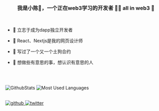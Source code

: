 ### <div align="center">我是小陈🥤，一个正在web3学习的开发者 👨‍💻  all in web3 🚀</div>  
  
  <br/>  
  

- 🔭 立志于成为dapp独立开发者  
  

- 🌱 React、Nextjs是我的网页设计师  
  

- 🦊 写过了一个又一个土狗合约  
  

- 🦄 想做些有意思的事，想认识有意思的人  
  

<br/>  
<br/>  

![GithubStats](https://github-readme-stats.vercel.app/api?username=0xXiaoChen&show_icons=true&theme=dark&count_private=true) 
![Most Used Languages](https://github-readme-stats.vercel.app/api/top-langs/?username=0xXiaoChen&theme=dark&layout=compact)

<br/>  

<div align="left">
<a href="https://github.com/https://github.com/0xXiaoChen" target="_blank">
<img src=https://img.shields.io/badge/github-%2324292e.svg?&style=for-the-badge&logo=github&logoColor=white alt=github style="margin-bottom: 5px;" />
</a>
<a href="https://twitter.com/https://twitter.com/0xXiaoChen" target="_blank">
<img src=https://img.shields.io/badge/twitter-%2300acee.svg?&style=for-the-badge&logo=twitter&logoColor=white alt=twitter style="margin-bottom: 5px;" />
</a>  
</div>  
